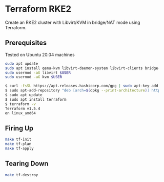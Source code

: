 Terraform RKE2
==============

Create an RKE2 cluster with Libvirt/KVM in bridge/NAT mode using Terraform.

Prerequisites
-------------

Tested on Ubuntu 20.04 machines

```sh
sudo apt update
sudo apt install qemu-kvm libvirt-daemon-system libvirt-clients bridge-utils virtinst
sudo usermod -aG libvirt $USER
sudo usermod -aG kvm $USER
```

```sh
$ curl -fsSL https://apt.releases.hashicorp.com/gpg | sudo apt-key add -
$ sudo apt-add-repository "deb [arch=$(dpkg --print-architecture)] https://apt.releases.hashicorp.com $(lsb_release -cs) main"
$ sudo apt update
$ sudo apt install terraform
$ terraform -v
Terraform v1.5.4
on linux_amd64
```

Firing Up
---------

```sh
make tf-init
make tf-plan
make tf-apply
```

Tearing Down
------------

```sh
make tf-destroy
```
